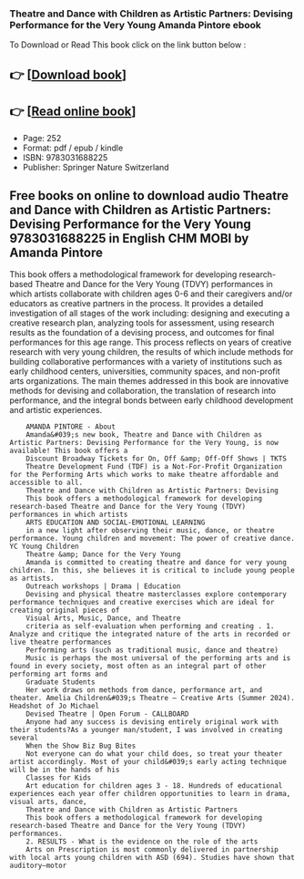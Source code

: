 ### Theatre and Dance with Children as Artistic Partners: Devising Performance for the Very Young Amanda Pintore ebook

To Download or Read This book click on the link button below :

## 👉  [**[Download book](http://get-pdfs.com/download.php?group=book&from=github.com&id=722009&lnk=1081 "Download book")**]

## 👉  [**[Read online book](http://get-pdfs.com/download.php?group=book&from=github.com&id=722009&lnk=1081 "Read online book")**]


* Page: 252
* Format: pdf / epub / kindle
* ISBN: 9783031688225
* Publisher: Springer Nature Switzerland



## Free books on online to download audio Theatre and Dance with Children as Artistic Partners: Devising Performance for the Very Young 9783031688225 in English CHM MOBI by Amanda Pintore



This book offers a methodological framework for developing research-based Theatre and Dance for the Very Young (TDVY) performances in which artists collaborate with children ages 0-6 and their caregivers and/or educators as creative partners in the process. It provides a detailed investigation of all stages of the work including: designing and executing a creative research plan, analyzing tools for assessment, using research results as the foundation of a devising process, and outcomes for final performances for this age range. This process reflects on years of creative research with very young children, the results of which include methods for building collaborative performances with a variety of institutions such as early childhood centers, universities, community spaces, and non-profit arts organizations. The main themes addressed in this book are innovative methods for devising and collaboration, the translation of research into performance, and the integral bonds between early childhood development and artistic experiences.


        AMANDA PINTORE - About
        Amanda&#039;s new book, Theatre and Dance with Children as Artistic Partners: Devising Performance for the Very Young, is now available! This book offers a 
        Discount Broadway Tickets for On, Off &amp; Off-Off Shows | TKTS
        Theatre Development Fund (TDF) is a Not-For-Profit Organization for the Performing Arts which works to make theatre affordable and accessible to all.
        Theatre and Dance with Children as Artistic Partners: Devising
        This book offers a methodological framework for developing research-based Theatre and Dance for the Very Young (TDVY) performances in which artists 
        ARTS EDUCATION AND SOCIAL-EMOTIONAL LEARNING
        in a new light after observing their music, dance, or theatre performance. Young children and movement: The power of creative dance. YC Young Children 
        Theatre &amp; Dance for the Very Young
        Amanda is committed to creating theatre and dance for very young children. In this, she believes it is critical to include young people as artists.
        Outreach workshops | Drama | Education
        Devising and physical theatre masterclasses explore contemporary performance techniques and creative exercises which are ideal for creating original pieces of 
        Visual Arts, Music, Dance, and Theatre
        criteria as self-evaluation when performing and creating . 1. Analyze and critique the integrated nature of the arts in recorded or live theatre performances 
        Performing arts (such as traditional music, dance and theatre)
        Music is perhaps the most universal of the performing arts and is found in every society, most often as an integral part of other performing art forms and 
        Graduate Students
        Her work draws on methods from dance, performance art, and theater. Amelia Children&#039;s Theatre – Creative Arts (Summer 2024). Headshot of Jo Michael 
        Devised Theatre | Open Forum - CALLBOARD
        Anyone had any success is devising entirely original work with their students?As a younger man/student, I was involved in creating several 
        When the Show Biz Bug Bites
        Not everyone can do what your child does, so treat your theater artist accordingly. Most of your child&#039;s early acting technique will be in the hands of his 
        Classes for Kids
        Art education for children ages 3 - 18. Hundreds of educational experiences each year offer children opportunities to learn in drama, visual arts, dance, 
        Theatre and Dance with Children as Artistic Partners
        This book offers a methodological framework for developing research-based Theatre and Dance for the Very Young (TDVY) performances.
        2. RESULTS - What is the evidence on the role of the arts
        Arts on Prescription is most commonly delivered in partnership with local arts young children with ASD (694). Studies have shown that auditory–motor 
    




